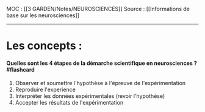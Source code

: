 MOC : [[3 GARDEN/Notes/NEUROSCIENCES]]
Source : [[Informations de base sur les neurosciences]]
***


# Les concepts :


#### Quelles sont les 4 étapes de la démarche scientifique en neurosciences ? #flashcard
1. Observer et soumettre l'hypothèse à l'épreuve de l'expérimentation 
2. Reproduire l'experience
3. Interpréter les données expérimentales (revoir l'hypothèse)
4. Accepter les résultats de l'expérimentation
<!--ID: 1610187891281-->

